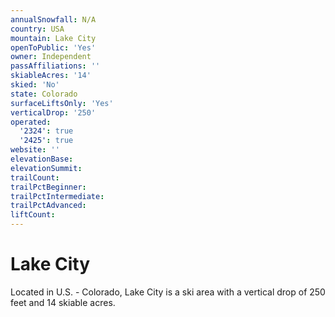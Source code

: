 ```yaml
---
annualSnowfall: N/A
country: USA
mountain: Lake City
openToPublic: 'Yes'
owner: Independent
passAffiliations: ''
skiableAcres: '14'
skied: 'No'
state: Colorado
surfaceLiftsOnly: 'Yes'
verticalDrop: '250'
operated:
  '2324': true
  '2425': true
website: ''
elevationBase:
elevationSummit:
trailCount:
trailPctBeginner:
trailPctIntermediate:
trailPctAdvanced:
liftCount:
---
```



# Lake City

Located in U.S. - Colorado, Lake City is a ski area with a vertical drop of 250 feet and 14 skiable acres.
